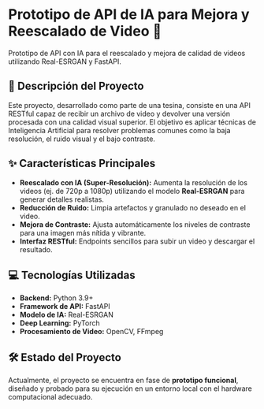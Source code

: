 # Prototipo de API de IA para Mejora y Reescalado de Video 🚀

Prototipo de API con IA para el reescalado y mejora de calidad de videos utilizando Real-ESRGAN y FastAPI.

## 📝 Descripción del Proyecto

Este proyecto, desarrollado como parte de una tesina, consiste en una API RESTful capaz de recibir un archivo de video y devolver una versión procesada con una calidad visual superior. El objetivo es aplicar técnicas de Inteligencia Artificial para resolver problemas comunes como la baja resolución, el ruido visual y el bajo contraste.

## ✨ Características Principales

* **Reescalado con IA (Super-Resolución):** Aumenta la resolución de los videos (ej. de 720p a 1080p) utilizando el modelo **Real-ESRGAN** para generar detalles realistas.
* **Reducción de Ruido:** Limpia artefactos y granulado no deseado en el video.
* **Mejora de Contraste:** Ajusta automáticamente los niveles de contraste para una imagen más nítida y vibrante.
* **Interfaz RESTful:** Endpoints sencillos para subir un video y descargar el resultado.

## 💻 Tecnologías Utilizadas

* **Backend:** Python 3.9+
* **Framework de API:** FastAPI
* **Modelo de IA:** Real-ESRGAN
* **Deep Learning:** PyTorch
* **Procesamiento de Video:** OpenCV, FFmpeg

## 🛠️ Estado del Proyecto

Actualmente, el proyecto se encuentra en fase de **prototipo funcional**, diseñado y probado para su ejecución en un entorno local con el hardware computacional adecuado.
